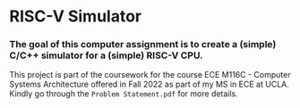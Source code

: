 # RISC-V Simulator

### The goal of this computer assignment is to create a (simple) C/C++ simulator for a (simple) RISC-V CPU. 

This project is part of the coursework for the course ECE M116C - Computer Systems Architecture offered in Fall 2022 as part of my MS in ECE at UCLA. Kindly go through the `Problem Statement.pdf` for more details.
